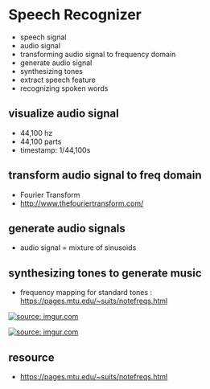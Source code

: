 # Speech Recognizer
- speech signal
- audio signal 
- transforming audio signal to frequency domain 
- generate audio signal 
- synthesizing tones 
- extract speech feature 
- recognizing spoken words 


## visualize audio signal 
- 44,100 hz 
- 44,100 parts 
- timestamp: 1/44,100s 


## transform audio signal to freq domain 
- Fourier Transform
- http://www.thefouriertransform.com/




## generate audio signals
- audio signal = mixture of sinusoids 


## synthesizing tones to generate music 
- frequency mapping for standard tones : https://pages.mtu.edu/~suits/notefreqs.html







<a href="https://imgur.com/2XSaOEJ"><img src="https://i.imgur.com/2XSaOEJ.png" title="source: imgur.com" /></a>

<a href="https://imgur.com/MtPYamP"><img src="https://i.imgur.com/MtPYamP.png" title="source: imgur.com" /></a>




## resource 
- https://pages.mtu.edu/~suits/notefreqs.html

